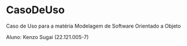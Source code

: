 # CasoDeUso
Caso de Uso para a matéria Modelagem de Software Orientado a Objeto

Aluno: Kenzo Sugai (22.121.005-7)
